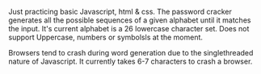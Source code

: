 Just practicing basic Javascript, html & css.
The password cracker generates all the possible sequences of a given alphabet until it matches the input. 
It's current alphabet is a 26 lowercase character set. Does not support Uppercase, numbers or symbolsls at the moment.

Browsers tend to crash during word generation due to the singlethreaded nature of Javascript. 
It currently takes 6-7 characters to crash a browser.

